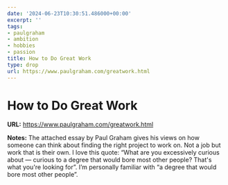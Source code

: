 ```yaml
---
date: '2024-06-23T10:30:51.486000+00:00'
excerpt: ''
tags:
- paulgraham
- ambition
- hobbies
- passion
title: How to Do Great Work
type: drop
url: https://www.paulgraham.com/greatwork.html
---
```


# How to Do Great Work

**URL:** https://www.paulgraham.com/greatwork.html

**Notes:**
The attached essay by Paul Graham  gives his views on how someone can think about finding the right project to work on. Not a job but work that is their own. I love this quote: “What are you excessively curious about — curious to a degree that would bore most other people? That's what you're looking for”. I’m personally familiar with “a degree that would bore most other people”. 


